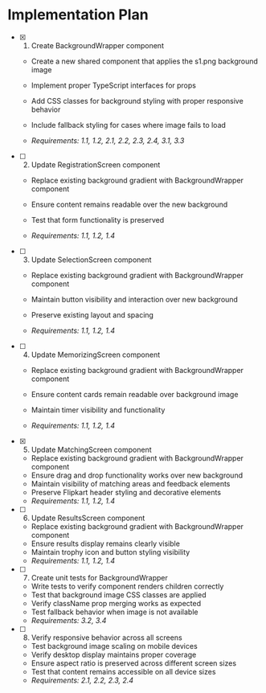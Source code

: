# Implementation Plan

- [x] 1. Create BackgroundWrapper component



  - Create a new shared component that applies the s1.png background image
  - Implement proper TypeScript interfaces for props
  - Add CSS classes for background styling with proper responsive behavior
  - Include fallback styling for cases where image fails to load


  - _Requirements: 1.1, 1.2, 2.1, 2.2, 2.3, 2.4, 3.1, 3.3_

- [ ] 2. Update RegistrationScreen component
  - Replace existing background gradient with BackgroundWrapper component


  - Ensure content remains readable over the new background
  - Test that form functionality is preserved
  - _Requirements: 1.1, 1.2, 1.4_



- [ ] 3. Update SelectionScreen component
  - Replace existing background gradient with BackgroundWrapper component
  - Maintain button visibility and interaction over new background
  - Preserve existing layout and spacing


  - _Requirements: 1.1, 1.2, 1.4_

- [ ] 4. Update MemorizingScreen component
  - Replace existing background gradient with BackgroundWrapper component
  - Ensure content cards remain readable over background image


  - Maintain timer visibility and functionality
  - _Requirements: 1.1, 1.2, 1.4_

- [x] 5. Update MatchingScreen component


  - Replace existing background gradient with BackgroundWrapper component
  - Ensure drag and drop functionality works over new background
  - Maintain visibility of matching areas and feedback elements
  - Preserve Flipkart header styling and decorative elements
  - _Requirements: 1.1, 1.2, 1.4_





- [ ] 6. Update ResultsScreen component
  - Replace existing background gradient with BackgroundWrapper component
  - Ensure results display remains clearly visible
  - Maintain trophy icon and button styling visibility
  - _Requirements: 1.1, 1.2, 1.4_

- [ ] 7. Create unit tests for BackgroundWrapper
  - Write tests to verify component renders children correctly
  - Test that background image CSS classes are applied
  - Verify className prop merging works as expected
  - Test fallback behavior when image is not available
  - _Requirements: 3.2, 3.4_

- [ ] 8. Verify responsive behavior across all screens
  - Test background image scaling on mobile devices
  - Verify desktop display maintains proper coverage
  - Ensure aspect ratio is preserved across different screen sizes
  - Test that content remains accessible on all device sizes
  - _Requirements: 2.1, 2.2, 2.3, 2.4_